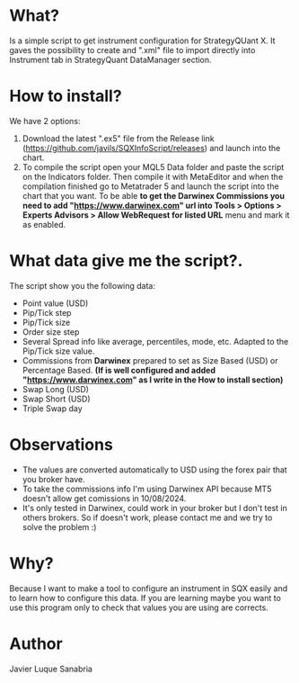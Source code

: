 # What?
Is a simple script to get instrument configuration for StrategyQUant X. It gaves the possibility to create and ".xml" file to import directly into Instrument tab in StrategyQuant DataManager section.

# How to install?
We have 2 options:
1. Download the latest ".ex5" file from the Release link (https://github.com/javils/SQXInfoScript/releases) and launch into the chart.
2. To compile the script open your MQL5 Data folder and paste the script on the Indicators folder. Then compile it with MetaEditor and when the compilation finished go to Metatrader 5 and launch the script into the chart that you want.
To be able **to get the Darwinex Commissions you need to add "https://www.darwinex.com" url into Tools > Options > Experts Advisors > Allow WebRequest for listed URL** menu and mark it as enabled.

# What data give me the script?.
The script show you the following data:
* Point value (USD)
* Pip/Tick step
* Pip/Tick size
* Order size step
* Several Spread info like average, percentiles, mode, etc. Adapted to the Pip/Tick size value.
* Commissions from **Darwinex** prepared to set as Size Based (USD) or Percentage Based. **(If is well configured and added "https://www.darwinex.com" as I write in the How to install section)**
* Swap Long (USD)
* Swap Short (USD)
* Triple Swap day

# Observations
* The values are converted automatically to USD using the forex pair that you broker have.
* To take the commissions info I'm using Darwinex API because MT5 doesn't allow get comissions in 10/08/2024.
* It's only tested in Darwinex, could work in your broker but I don't test in others brokers. So if doesn't work, please contact me and we try to solve the problem :)

# Why?
Because I want to make a tool to configure an instrument in SQX easily and to learn how to configure this data. If you are learning maybe you want to use this program only to check that values you are using are corrects.

# Author
Javier Luque Sanabria